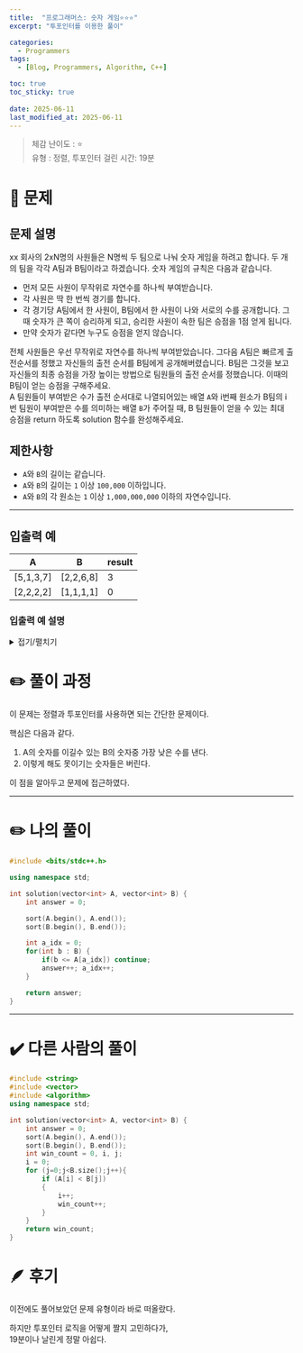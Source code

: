 ```yaml
---
title:  "프로그래머스: 숫자 게임⭐⭐⭐"
excerpt: "투포인터를 이용한 풀이"

categories:
  - Programmers
tags:
  - [Blog, Programmers, Algorithm, C++]

toc: true
toc_sticky: true
 
date: 2025-06-11
last_modified_at: 2025-06-11
---
```

> 체감 난이도 : ⭐  
> 유형 : 정렬, 투포인터
> 걸린 시간: 19분

# 🧐 문제
## 문제 설명

xx 회사의 2xN명의 사원들은 N명씩 두 팀으로 나눠 숫자 게임을 하려고 합니다. 두 개의 팀을 각각 A팀과 B팀이라고 하겠습니다. 숫자 게임의 규칙은 다음과 같습니다.

- 먼저 모든 사원이 무작위로 자연수를 하나씩 부여받습니다.
- 각 사원은 딱 한 번씩 경기를 합니다.
- 각 경기당 A팀에서 한 사원이, B팀에서 한 사원이 나와 서로의 수를 공개합니다. 그때 숫자가 큰 쪽이 승리하게 되고, 승리한 사원이 속한 팀은 승점을 1점 얻게 됩니다.
- 만약 숫자가 같다면 누구도 승점을 얻지 않습니다.

전체 사원들은 우선 무작위로 자연수를 하나씩 부여받았습니다. 그다음 A팀은 빠르게 출전순서를 정했고 자신들의 출전 순서를 B팀에게 공개해버렸습니다. B팀은 그것을 보고 자신들의 최종 승점을 가장 높이는 방법으로 팀원들의 출전 순서를 정했습니다. 이때의 B팀이 얻는 승점을 구해주세요.  
A 팀원들이 부여받은 수가 출전 순서대로 나열되어있는 배열 `A`와 i번째 원소가 B팀의 i번 팀원이 부여받은 수를 의미하는 배열 `B`가 주어질 때, B 팀원들이 얻을 수 있는 최대 승점을 return 하도록 solution 함수를 완성해주세요.

## 제한사항

- `A`와 `B`의 길이는 같습니다.
- `A`와 `B`의 길이는 `1` 이상 `100,000` 이하입니다.
- `A`와 `B`의 각 원소는 `1` 이상 `1,000,000,000` 이하의 자연수입니다.

---

## 입출력 예

|A|B|result|
|---|---|---|
|[5,1,3,7]|[2,2,6,8]|3|
|[2,2,2,2]|[1,1,1,1]|0|

### 입출력 예 설명

<details>
<summary>접기/펼치기</summary>

<h4>입출력 예 #1</h4>
<table>
  <tr>
    <td>A팀</td>
    <td>5</td>
    <td>1</td>
    <td>3</td>
    <td>7</td>
  </tr>
  <tr>
    <td>B팀</td>
    <td>8</td>
    <td>2</td>
    <td>6</td>
    <td>2</td>
  </tr>
  <tr>
    <td>승패</td>
    <td>W</td>
    <td>W</td>
    <td>W</td>
    <td>L</td>
  </tr>
</table>

<p>A 팀은 숫자 5를 부여받은 팀원이 첫번째로 출전하고, 이어서 1,3,7을 부여받은 팀원들이 차례대로 출전합니다.

B 팀원들을 4번, 2번, 3번, 1번의 순서대로 출전시킬 경우 팀원들이 부여받은 숫자들은 차례대로 8,2,6,2가 됩니다. 그러면, 첫 번째, 두 번째, 세 번째 경기에서 승리하여 3점을 얻게 되고, 이때가 최대의 승점입니다.</p>

<h4>입출력 예 #2</h4>

<p>B 팀원들을 어떤 순서로 출전시켜도 B팀의 승점은 0점입니다.</p>

</details>

# ✏️ 풀이 과정

이 문제는 정렬과 투포인터를 사용하면 되는 간단한 문제이다.

핵심은 다음과 같다.
1. A의 숫자를 이길수 있는 B의 숫자중 가장 낮은 수를 낸다.
2. 이렇게 해도 못이기는 숫자들은 버린다.

이 점을 알아두고 문제에 접근하였다.

---

# ✏️ 나의 풀이
```cpp
#include <bits/stdc++.h>

using namespace std;

int solution(vector<int> A, vector<int> B) {
    int answer = 0;

    sort(A.begin(), A.end());
    sort(B.begin(), B.end());

    int a_idx = 0;
    for(int b : B) {
        if(b <= A[a_idx]) continue;
        answer++; a_idx++;
    }

    return answer;
}
```

---

# ✔️ 다른 사람의 풀이
```cpp
#include <string>
#include <vector>
#include <algorithm>
using namespace std;

int solution(vector<int> A, vector<int> B) {
    int answer = 0;
    sort(A.begin(), A.end());
    sort(B.begin(), B.end());
    int win_count = 0, i, j;
    i = 0;
    for (j=0;j<B.size();j++){
        if (A[i] < B[j])
        {
            i++;
            win_count++;
        }
    }
    return win_count;
}
```

# 🪶 후기

이전에도 풀어보았던 문제 유형이라 바로 떠올랐다.

하지만 투포인터 로직을 어떻게 짤지 고민하다가,  
19분이나 날린게 정말 아쉽다.